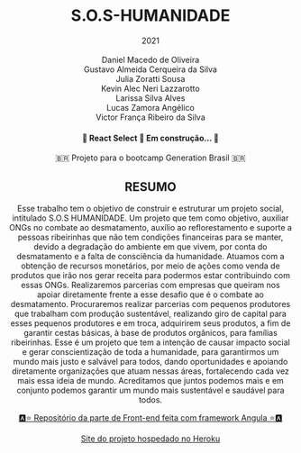 #  <h1 align="center">S.O.S-HUMANIDADE</h1>
<p align="center">2021 <br>
<br> Daniel Macedo de Oliveira
 <br>Gustavo Almeida Cerqueira da Silva
<br> Julia Zoratti Sousa
<br> Kevin Alec Neri Lazzarotto
<br> Larissa Silva Alves
<br> Lucas Zamora Angélico
<br> Victor França Ribeiro da Silva
</p>

<h4 align="center"> 
	🚧  React Select 🚀 Em construção...  🚧
	
</h4>
<p align="center">🇧🇷 Projeto para o bootcamp Generation Brasil 🇧🇷<br>

<h2 align="center"> <strong>RESUMO</strong> </h2>
<p align="center"> 
Esse trabalho tem o objetivo de construir e estruturar um projeto social, intitulado S.O.S HUMANIDADE. Um projeto que tem como objetivo, auxiliar ONGs no combate ao desmatamento, auxílio ao reflorestamento e suporte a pessoas ribeirinhas que não tem condições financeiras para se manter, devido a degradação do ambiente em que vivem, por conta do desmatamento e a falta de consciência da humanidade.
Atuamos com a obtenção de recursos monetários, por meio de ações como venda de produtos que irão nos gerar receita para podermos estar contribuindo com essas ONGs. Realizaremos parcerias com empresas que queiram nos apoiar diretamente frente a esse desafio que é o combate ao desmatamento. Procuraremos realizar parcerias com pequenos produtores que trabalham com produção sustentável, realizando giro de capital para esses pequenos produtores e em troca, adquirirem seus produtos, a fim de garantir cestas básicas, à base de produtos orgânicos, para famílias ribeirinhas.
Esse é um projeto que tem a intenção de causar impacto social e gerar conscientização de toda a humanidade, para garantirmos um mundo mais justo e salvável para todos, dando oportunidades e apoiando diretamente organizações que atuam nessas áreas, fortalecendo cada vez mais essa ideia de mundo.
Acreditamos que juntos podemos mais e em conjunto podemos garantir um mundo mais sustentável e saudável para todos.
</p>

<a href="https://github.com/Danieloliver11/ACSocioambiental-Agular"><p align="center">🅰️⭐ Repositório da parte de Front-end feita com framework Angula ⭐🅰️</p></a>

<a href="https://sos-humanidade.herokuapp.com/"><p align="center">Site do projeto hospedado no Heroku </p></a>
